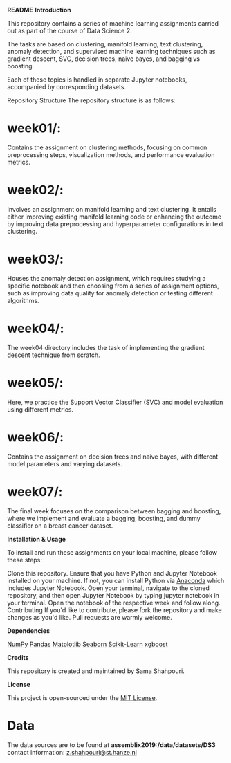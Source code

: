 **README**
**Introduction**

This repository contains a series of machine learning assignments carried out as part of the course of Data Science 2.

The tasks are based on clustering, manifold learning, text clustering, anomaly detection, and supervised machine learning techniques such as gradient descent, SVC, decision trees, naive bayes, and bagging vs boosting.

Each of these topics is handled in separate Jupyter notebooks, accompanied by corresponding datasets.

Repository Structure
The repository structure is as follows:

# week01/:
Contains the assignment on clustering methods, focusing on common preprocessing steps, visualization methods, and performance evaluation metrics.
# week02/:
Involves an assignment on manifold learning and text clustering. It entails either improving existing manifold learning code or enhancing the outcome by improving data preprocessing and hyperparameter configurations in text clustering.
# week03/:
Houses the anomaly detection assignment, which requires studying a specific notebook and then choosing from a series of assignment options, such as improving data quality for anomaly detection or testing different algorithms.
# week04/:
The week04 directory includes the task of implementing the gradient descent technique from scratch.
# week05/:
Here, we practice the Support Vector Classifier (SVC) and model evaluation using different metrics.
# week06/:
Contains the assignment on decision trees and naive bayes, with different model parameters and varying datasets.
# week07/:
The final week focuses on the comparison between bagging and boosting, where we implement and evaluate a bagging, boosting, and dummy classifier on a breast cancer dataset.

**Installation & Usage**

To install and run these assignments on your local machine, please follow these steps:

Clone this repository.
Ensure that you have Python and Jupyter Notebook installed on your machine. If not, you can install Python via [Anaconda](https://www.anaconda.com/download) which includes Jupyter Notebook.
Open your terminal, navigate to the cloned repository, and then open Jupyter Notebook by typing jupyter notebook in your terminal.
Open the notebook of the respective week and follow along.
Contributing
If you'd like to contribute, please fork the repository and make changes as you'd like. Pull requests are warmly welcome.

**Dependencies**

[NumPy](https://numpy.org/)
[Pandas](https://pandas.pydata.org/)
[Matplotlib](https://matplotlib.org/)
[Seaborn](https://seaborn.pydata.org/)
[Scikit-Learn](https://scikit-learn.org/stable/)
[xgboost](https://xgboost.readthedocs.io/)


**Credits**

This repository is created and maintained by Sama Shahpouri.

**License**

This project is open-sourced under the [MIT License](https://opensource.org/licenses/MIT).


# Data 
The data sources are to be found at **assemblix2019:/data/datasets/DS3**
contact information: z.shahpouri@st.hanze.nl
